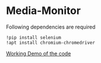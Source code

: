 # Media-Monitor
Following dependencies are required 
```
!pip install selenium
!apt install chromium-chromedriver
```
[Working Demo of the code](https://youtu.be/jihCmCgMXcA)
